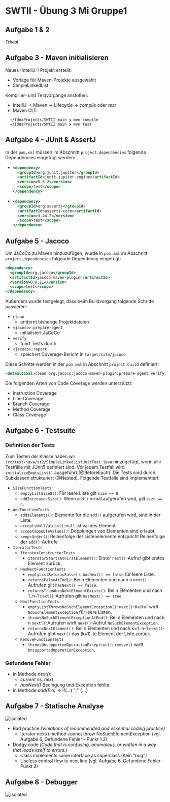 # SWTII - Übung 3 Mi Gruppe1

## Aufgabe 1 & 2

*Trivial*

## Aufgabe 3 - Maven initialisieren

Neues (IntelliJ-) Projekt erstellt:
* Vorlage für Maven-Projekte ausgewählt
* SimpleLinkedList

Kompilier- und Testvorgänge anstoßen:

* IntelliJ &rarr; Maven &rarr; Lifecycle &rarr; *compile* oder *test*
* Maven CLT:
```console
  ~/IdeaProjects/SWTII main ❯ mvn compile
  ~/IdeaProjects/SWTII main ❯ mvn test
  ```

## Aufgabe 4 - JUnit & AssertJ

In der `pom.xml` müssen im Abschnitt `project.dependencies` folgende Dependencies eingefügt werden:
* ```xml
  <dependency>
    <groupId>org.junit.jupiter</groupId>
    <artifactId>junit-jupiter-engine</artifactId>
    <version>5.5.2</version>
    <scope>test</scope>
  </dependency>
  ```
* ```xml
  <dependency>
    <groupId>org.assertj</groupId>
    <artifactId>assertj-core</artifactId>
    <version>3.24.2</version>
    <scope>test</scope>
  </dependency>
  ```  

## Aufgabe 5 - Jacoco

Um JaCoCo zu Maven hinzuzufügen, wurde in `pom.xml` im Abschnitt `project.dependencies` folgende Dependency eingefügt:
```xml
<dependency>
  <groupId>org.jacoco</groupId>
  <artifactId>jacoco-maven-plugin</artifactId>
  <version>0.8.11</version>
  <scope>test</scope>
</dependency>
```
Außerdem wurde festgelegt, dass beim Buildvorgang folgende Schritte passieren:
* `clean`
  * entfernt bisherige Projektdateien
* `<jacoco>:prepare-agent`
  * initialisiert JaCoCo
* `verify`
  * führt Tests durch
* `<jacoco>:report`
  * speichert Coverage-Bericht in `target/site/jacoco`

Diese Schritte werden in der `pom.xml` in Abschnitt `project.build` definiert:
```xml
<defaultGoal>clean org.jacoco:jacoco-maven-plugin:prepare-agent verify org.jacoco:jacoco-maven-plugin:report</defaultGoal>
```

Die folgenden Arten von Code Coverage werden unterstützt:
* Instruction Coverage
* Line Coverage
* Branch Coverage
* Method Coverage
* Class Coverage



## Aufgabe 6 - Testsuite

### Definition der Tests
Zum Testen der Klasse haben wir `src/test/java/st2/SimpleLinkedListUnitTest.java` hinzugefügt, worin alle Testfälle mit JUnit5 definiert sind. Vor jedem Testfall wird `initializeEmptyList()` ausgeführt (@BeforeEach). Die Tests sind durch Subklassen strukturiert (@Nested). Folgende Testfälle sind implementiert:
* `SizeFunctionTests`
  * `emptyListSize0()`: Für leere Liste gilt `size == 0`.
  * `addIncreasesSize()`: Wenn `add()` n-mal aufgerufen wird, gilt `size == n`.
* `AddFunctionTests`
  * `addsElements()`: Elemente für die `add()` aufgerufen wird, sind in der Liste.
  * `acceptsNullValues()`: `null` ist valides Element.
  * `acceptsDoubleValues()`: Dopplungen von Elementen sind erlaubt.
  * `keepsOrder()`: Reihenfolge der Listenelemente entspricht Reihenfolge der `add()`-Aufrufe
* `IteratorTests`
  * `IteratorConstructorTests`
    * `iteratorStartsAtFirstElement()`: Erster `next()`-Aufruf gibt erstes Element zurück.
  * `HasNextFunctionTests`
    * `emptyListReturnsFalse()`: `hasNext() == false` für leere Liste.
    * `returnsFalseAtEnd()`: Bei n Elementen und nach n `next()`-Aufrufen gilt `hasNext() == false`. 
    * `returnsTrueWhenNextElementExists()`: Bei n Elementen und nach 1..n-1 `next()`-Aufrufen gilt `hasNext() == true`.
  * `NextFunctionTests`
    * `emptyListThrowsNoSuchElementException()`: `next()`-Aufruf wirft `NoSuchElementException` für leere Listen.
    * `throwsNoSuchElementExceptionAtEnd()`: Bei n Elementen und nach n `next()`-Aufrufen wirft `next()`-Aufruf `NoSuchElementException`.
    * `returnsNextElement()`: Bei n Elementen und nach k=1..n-1 `next()`-Aufrufen gibt `next()` das (k+1)-te Element der Liste zurück.
  * `RemoveFunctionTests`
    * `throwsUnsupportedOperationException()`: `remove()` wirft `UnsupportedOperationException`.

### Gefundene Fehler

* in Methode *next()*:
  * *current* vs. *next*
  * *hasNext()* Bedingung und Exception fehlte
* in Methode *add(E o)* &rarr; if(...) ";" {...}


## Aufgabe 7 - Statische Analyse

<img src="https://i.ibb.co/1MGLgPx/Bildschirmfoto-2023-11-29-um-14-03-30.png" alt="isolated" width="auto"/>

* Bad practice *(Violations of recommended and essential coding practice)*
  * Iterator next() method cannot throw NoSuchElementException (vgl. Aufgabe 6, Gefundene Fehler - Punkt 1.2)
* Dodgy code *(Code that is confusing, anomalous, or written in a way that leads itself to errors.)*
  * Class implements same interface as superclass (Kein "bug")
  * Useless control flow to next line (vgl. Aufgabe 6, Gefundene Fehler - Punkt 2)

## Aufgabe 8 - Debugger

<img src="https://i.ibb.co/2F8ScNQ/Bildschirmfoto-2023-11-28-um-22-31-16.png" alt="isolated" width="auto"/>

